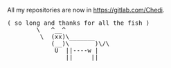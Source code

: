All my repositories are now in https://gitlab.com/Chedi.

<pre>
( so long and thanks for all the fish )
        \   ^__^
         \  (xx)\_______
            (__)\       )\/\
             U  ||----w |
                ||     ||
</pre>
